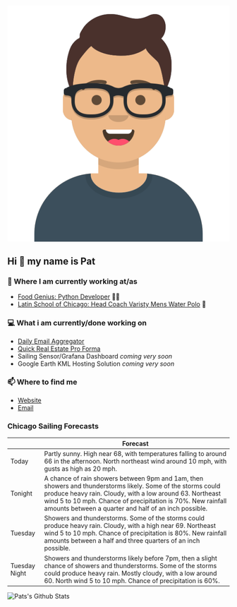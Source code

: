 [![Social banner for p-j-falconer](https://raw.githubusercontent.com/P-J-FALCONER/P-J-FALCONER/master/assets/avataaars.svg)](https://patfalconer.com/)
## Hi :wave: my name is Pat

### 💼 Where I am currently working at/as
- [Food Genius: Python Developer](https://getfoodgenius.com/) 🍔🐍
- [Latin School of Chicago: Head Coach Varisty Mens Water Polo](https://www.latinschool.org/) 🤽


### 💻 What i am currently/done working on
 - [Daily Email Aggregator](https://github.com/P-J-FALCONER/dott_daily_mail)
 - [Quick Real Estate Pro Forma](https://github.com/P-J-FALCONER/henry)
 - Sailing Sensor/Grafana Dashboard *coming very soon*
 - Google Earth KML Hosting Solution *coming very soon*

### 📫 Where to find me
 - [Website](https://patfalconer.com/)
 - [Email](mailto:patrick.j.falconer@gmail.com)


### Chicago Sailing Forecasts
|   | Forecast  |
|---|---|
| Today | Partly sunny. High near 68, with temperatures falling to around 66 in the afternoon. North northeast wind around 10 mph, with gusts as high as 20 mph. |
| Tonight | A chance of rain showers between 9pm and 1am, then showers and thunderstorms likely. Some of the storms could produce heavy rain. Cloudy, with a low around 63. Northeast wind 5 to 10 mph. Chance of precipitation is 70%. New rainfall amounts between a quarter and half of an inch possible. |
| Tuesday | Showers and thunderstorms. Some of the storms could produce heavy rain. Cloudy, with a high near 69. Northeast wind 5 to 10 mph. Chance of precipitation is 80%. New rainfall amounts between a half and three quarters of an inch possible. |
| Tuesday Night | Showers and thunderstorms likely before 7pm, then a slight chance of showers and thunderstorms. Some of the storms could produce heavy rain. Mostly cloudy, with a low around 60. North wind 5 to 10 mph. Chance of precipitation is 60%. |

![Pats's Github Stats](https://github-readme-stats.vercel.app/api?username=p-j-falconer&show_icons=true&theme=radical)
